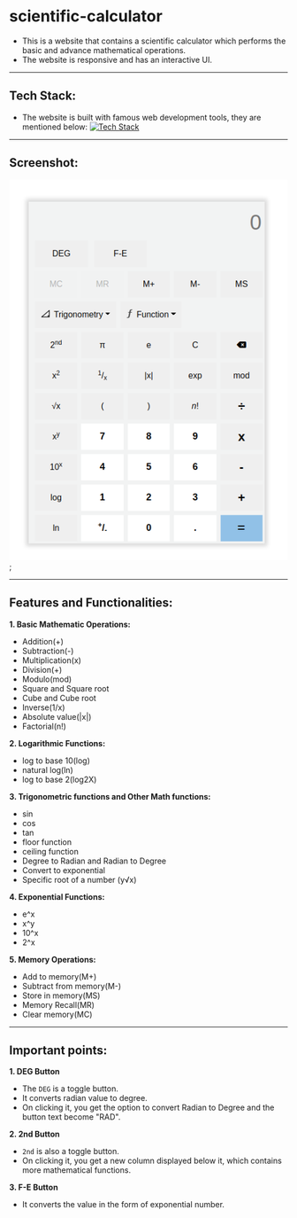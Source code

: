 # scientific-calculator
- This is a website that contains a scientific calculator which performs the basic and advance mathematical operations.
- The website is responsive and has an interactive UI.
 *********

 ## Tech Stack:
 - The website is built with famous web development tools, they are mentioned below:
 [![Tech Stack](https://skillicons.dev/icons?i=html,css,js,vscode,git,github)](https://skillicons.dev)

 **********

 ## Screenshot:
 ![Calculator](images/Calci.png);

 **********

 ## Features and Functionalities:
 **1. Basic Mathematic Operations:**
 - Addition(+)
 - Subtraction(-)
 - Multiplication(x)
 - Division(+)
 - Modulo(mod)
 - Square and Square root
 - Cube and Cube root
 - Inverse(1/x)
 - Absolute value(|x|)
 - Factorial(n!)

 **2. Logarithmic Functions:**
 - log to base 10(log)
 - natural log(ln)
 - log to base 2(log2X)

 **3. Trigonometric functions and Other Math functions:**
 - sin
 - cos
 - tan
 - floor function
 - ceiling function
 - Degree to Radian and Radian to Degree
 - Convert to exponential
 - Specific root of a number (y√x)
 
 **4. Exponential Functions:**
 - e^x
 - x^y
 - 10^x
 - 2^x


**5. Memory Operations:**
- Add to memory(M+)
- Subtract from memory(M-)
- Store in memory(MS)
- Memory Recall(MR)
- Clear memory(MC)

**********

## Important points:
**1. DEG Button**
- The `DEG` is a toggle button.
- It converts radian value to degree.
- On clicking it, you get the option to convert Radian to Degree and the button text become "RAD".

**2. 2nd Button**
- `2nd` is also a toggle button.
- On clicking it, you get a new column displayed below it, which contains more mathematical functions.

**3. F-E Button**
- It converts the value in the form of exponential number.



